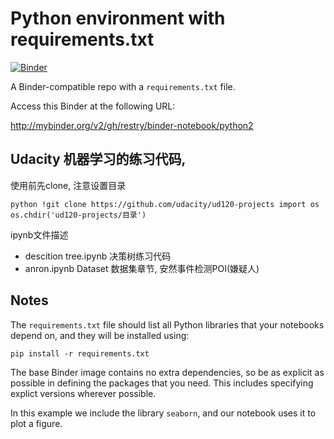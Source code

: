 # Python environment with requirements.txt

[![Binder](http://mybinder.org/badge.svg)](http://beta.mybinder.org/v2/gh/binder-examples/requirements/master)

A Binder-compatible repo with a `requirements.txt` file.

Access this Binder at the following URL: 

http://mybinder.org/v2/gh/restry/binder-notebook/python2

## Udacity 机器学习的练习代码, 

使用前先clone, 注意设置目录

` python
  !git clone https://github.com/udacity/ud120-projects
  import os
  os.chdir('ud120-projects/目录')
`

ipynb文件描述

- descition tree.ipynb 决策树练习代码
- anron.ipynb Dataset 数据集章节, 安然事件检测POI(嫌疑人)

## Notes
The `requirements.txt` file should list all Python libraries that your notebooks
depend on, and they will be installed using:

```
pip install -r requirements.txt
```

The base Binder image contains no extra dependencies, so be as
explicit as possible in defining the packages that you need. This includes
specifying explict versions wherever possible.

In this example we include the library `seaborn`, and our notebook uses it
to plot a figure. 
